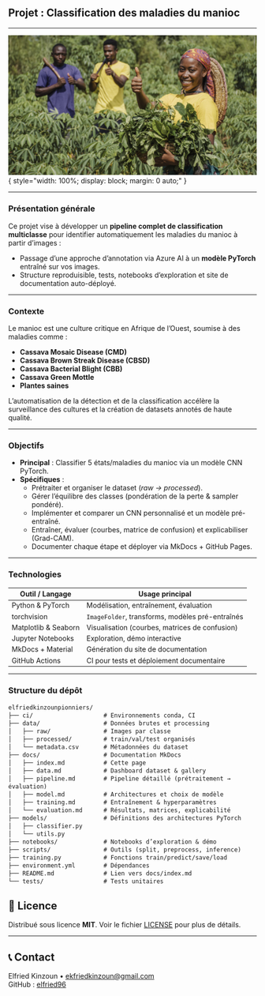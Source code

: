 ## Projet : Classification des maladies du manioc

---
![Classification des maladies du manioc](docs/assets/chp1.jpg){ style="width: 100%; display: block; margin: 0 auto;" }

---

### Présentation générale

Ce projet vise à développer un **pipeline complet de classification multiclasse** pour identifier automatiquement les maladies du manioc à partir d’images :  
- Passage d’une approche d’annotation via Azure AI à un **modèle PyTorch** entraîné sur vos images.  
- Structure reproduisible, tests, notebooks d’exploration et site de documentation auto-déployé.

---

### Contexte

Le manioc est une culture critique en Afrique de l’Ouest, soumise à des maladies comme :  
- **Cassava Mosaic Disease (CMD)**  
- **Cassava Brown Streak Disease (CBSD)**  
- **Cassava Bacterial Blight (CBB)**  
- **Cassava Green Mottle**  
- **Plantes saines**  

L’automatisation de la détection et de la classification accélère la surveillance des cultures et la création de datasets annotés de haute qualité.

---

### Objectifs

- **Principal** : Classifier 5 états/maladies du manioc via un modèle CNN PyTorch.  
- **Spécifiques** :  
  - Prétraiter et organiser le dataset (_raw → processed_).  
  - Gérer l’équilibre des classes (pondération de la perte & sampler pondéré).  
  - Implémenter et comparer un CNN personnalisé et un modèle pré-entraîné.  
  - Entraîner, évaluer (courbes, matrice de confusion) et explicabiliser (Grad-CAM).  
  - Documenter chaque étape et déployer via MkDocs + GitHub Pages.

---

### Technologies

| Outil / Langage        | Usage principal                                      |
|------------------------|------------------------------------------------------|
| Python & PyTorch       | Modélisation, entraînement, évaluation                |
| torchvision            | `ImageFolder`, transforms, modèles pré-entraînés      |
| Matplotlib & Seaborn   | Visualisation (courbes, matrices de confusion)        |
| Jupyter Notebooks      | Exploration, démo interactive                        |
| MkDocs + Material      | Génération du site de documentation                   |
| GitHub Actions         | CI pour tests et déploiement documentaire             |

---

### Structure du dépôt

```plaintext
elfriedkinzounpionniers/
├── ci/                    # Environnements conda, CI
├── data/                  # Données brutes et processing
│   ├── raw/               # Images par classe
│   ├── processed/         # train/val/test organisés
│   └── metadata.csv       # Métadonnées du dataset
├── docs/                  # Documentation MkDocs
│   ├── index.md           # Cette page
│   ├── data.md            # Dashboard dataset & gallery
│   ├── pipeline.md        # Pipeline détaillé (prétraitement → évaluation)
│   ├── model.md           # Architectures et choix de modèle
│   ├── training.md        # Entraînement & hyperparamètres
│   └── evaluation.md      # Résultats, matrices, explicabilité
├── models/                # Définitions des architectures PyTorch
│   ├── classifier.py
│   └── utils.py
├── notebooks/             # Notebooks d’exploration & démo
├── scripts/               # Outils (split, preprocess, inference)
├── training.py            # Fonctions train/predict/save/load
├── environment.yml        # Dépendances
├── README.md              # Lien vers docs/index.md
└── tests/                 # Tests unitaires
```

## 📄 Licence

Distribué sous licence **MIT**. Voir le fichier [LICENSE](LICENSE) pour plus de détails.

---

## 📞 Contact

Elfried Kinzoun • ekfriedkinzoun@gmail.com  
GitHub : [elfried96](https://github.com/elfried96)